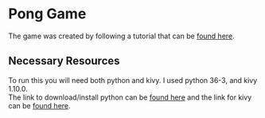 # Pong Game

The game was created by following a tutorial that can be [found here](https://kivy.org/docs/tutorials/pong.html).

## Necessary Resources

To run this you will need both python and kivy.  I used python 36-3, and kivy 1.10.0.  
The link to download/install python can be [found here](https://www.python.org/downloads/) and 
the link for kivy can be [found here](https://kivy.org/#download).